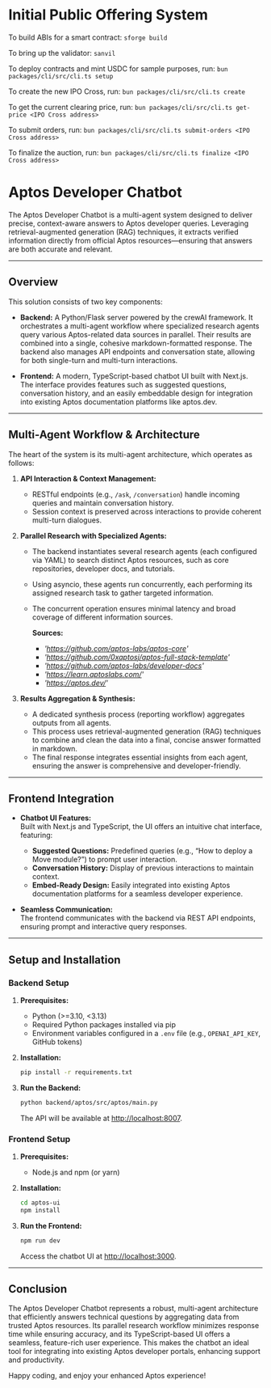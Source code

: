 # Initial Public Offering System

To build ABIs for a smart contract: `sforge build`

To bring up the validator: `sanvil`

To deploy contracts and mint USDC for sample purposes, run: `bun packages/cli/src/cli.ts setup`

To create the new IPO Cross, run: `bun packages/cli/src/cli.ts create`

To get the current clearing price, run: `bun packages/cli/src/cli.ts get-price <IPO Cross address>`

To submit orders, run: `bun packages/cli/src/cli.ts submit-orders <IPO Cross address>`

To finalize the auction, run: `bun packages/cli/src/cli.ts finalize <IPO Cross address>`









# Aptos Developer Chatbot

The Aptos Developer Chatbot is a multi-agent system designed to deliver precise, context-aware answers to Aptos developer queries. Leveraging retrieval-augmented generation (RAG) techniques, it extracts verified information directly from official Aptos resources—ensuring that answers are both accurate and relevant.

---

## Overview

This solution consists of two key components:

- **Backend:** A Python/Flask server powered by the crewAI framework. It orchestrates a multi-agent workflow where specialized research agents query various Aptos-related data sources in parallel. Their results are combined into a single, cohesive markdown-formatted response. The backend also manages API endpoints and conversation state, allowing for both single-turn and multi-turn interactions.

- **Frontend:** A modern, TypeScript-based chatbot UI built with Next.js. The interface provides features such as suggested questions, conversation history, and an easily embeddable design for integration into existing Aptos documentation platforms like aptos.dev.

---

## Multi-Agent Workflow & Architecture

The heart of the system is its multi-agent architecture, which operates as follows:

1. **API Interaction & Context Management:**  
   - RESTful endpoints (e.g., `/ask`, `/conversation`) handle incoming queries and maintain conversation history.
   - Session context is preserved across interactions to provide coherent multi-turn dialogues.

2. **Parallel Research with Specialized Agents:**  
   - The backend instantiates several research agents (each configured via YAML) to search distinct Aptos resources, such as core repositories, developer docs, and tutorials.
   - Using asyncio, these agents run concurrently, each performing its assigned research task to gather targeted information.
   - The concurrent operation ensures minimal latency and broad coverage of different information sources.
  
       **Sources:**
      - *'https://github.com/aptos-labs/aptos-core'*
      - *'https://github.com/0xaptosj/aptos-full-stack-template'*
      - *'https://github.com/aptos-labs/developer-docs'*
      - *'https://learn.aptoslabs.com/'*
      - *'https://aptos.dev/'*
        
3. **Results Aggregation & Synthesis:**  
   - A dedicated synthesis process (reporting workflow) aggregates outputs from all agents.
   - This process uses retrieval-augmented generation (RAG) techniques to combine and clean the data into a final, concise answer formatted in markdown.
   - The final response integrates essential insights from each agent, ensuring the answer is comprehensive and developer-friendly.

---

## Frontend Integration

- **Chatbot UI Features:**  
  Built with Next.js and TypeScript, the UI offers an intuitive chat interface, featuring:
  - **Suggested Questions:** Predefined queries (e.g., “How to deploy a Move module?”) to prompt user interaction.
  - **Conversation History:** Display of previous interactions to maintain context.
  - **Embed-Ready Design:** Easily integrated into existing Aptos documentation platforms for a seamless developer experience.

- **Seamless Communication:**  
  The frontend communicates with the backend via REST API endpoints, ensuring prompt and interactive query responses.

---

## Setup and Installation

### Backend Setup

1. **Prerequisites:**
   - Python (>=3.10, <3.13)
   - Required Python packages installed via pip
   - Environment variables configured in a `.env` file (e.g., `OPENAI_API_KEY`, GitHub tokens)

2. **Installation:**
   ```bash
   pip install -r requirements.txt
   ```

3. **Run the Backend:**
   ```bash
   python backend/aptos/src/aptos/main.py
   ```
   The API will be available at [http://localhost:8007](http://localhost:8007).

### Frontend Setup

1. **Prerequisites:**
   - Node.js and npm (or yarn)

2. **Installation:**
   ```bash
   cd aptos-ui
   npm install
   ```

3. **Run the Frontend:**
   ```bash
   npm run dev
   ```
   Access the chatbot UI at [http://localhost:3000](http://localhost:3000).

---

## Conclusion

The Aptos Developer Chatbot represents a robust, multi-agent architecture that efficiently answers technical questions by aggregating data from trusted Aptos resources. Its parallel research workflow minimizes response time while ensuring accuracy, and its TypeScript-based UI offers a seamless, feature-rich user experience. This makes the chatbot an ideal tool for integrating into existing Aptos developer portals, enhancing support and productivity.

Happy coding, and enjoy your enhanced Aptos experience!

